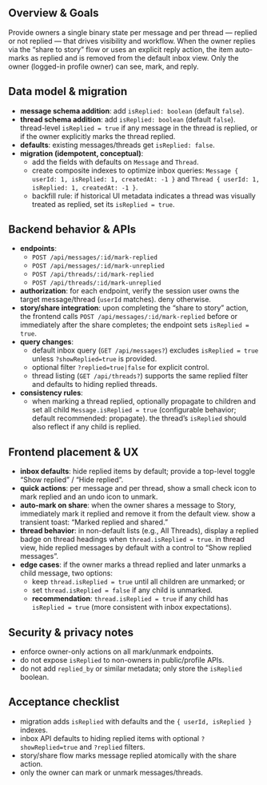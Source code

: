 ## Overview & Goals

Provide owners a single binary state per message and per thread — replied or not replied — that drives visibility and workflow. When the owner replies via the “share to story” flow or uses an explicit reply action, the item auto-marks as replied and is removed from the default inbox view. Only the owner (logged-in profile owner) can see, mark, and reply.

## Data model & migration

- **message schema addition**: add `isReplied: boolean` (default `false`).
- **thread schema addition**: add `isReplied: boolean` (default `false`). thread-level `isReplied = true` if any message in the thread is replied, or if the owner explicitly marks the thread replied.
- **defaults**: existing messages/threads get `isReplied: false`.
- **migration (idempotent, conceptual)**:
  - add the fields with defaults on `Message` and `Thread`.
  - create composite indexes to optimize inbox queries: `Message { userId: 1, isReplied: 1, createdAt: -1 }` and `Thread { userId: 1, isReplied: 1, createdAt: -1 }`.
  - backfill rule: if historical UI metadata indicates a thread was visually treated as replied, set its `isReplied = true`.

## Backend behavior & APIs

- **endpoints**:
  - `POST /api/messages/:id/mark-replied`
  - `POST /api/messages/:id/mark-unreplied`
  - `POST /api/threads/:id/mark-replied`
  - `POST /api/threads/:id/mark-unreplied`
- **authorization**: for each endpoint, verify the session user owns the target message/thread (`userId` matches). deny otherwise.
- **story/share integration**: upon completing the “share to story” action, the frontend calls `POST /api/messages/:id/mark-replied` before or immediately after the share completes; the endpoint sets `isReplied = true`.
- **query changes**:
  - default inbox query (`GET /api/messages?`) excludes `isReplied = true` unless `?showReplied=true` is provided.
  - optional filter `?replied=true|false` for explicit control.
  - thread listing (`GET /api/threads?`) supports the same replied filter and defaults to hiding replied threads.
- **consistency rules**:
  - when marking a thread replied, optionally propagate to children and set all child `Message.isReplied = true` (configurable behavior; default recommended: propagate). the thread’s `isReplied` should also reflect if any child is replied.

## Frontend placement & UX

- **inbox defaults**: hide replied items by default; provide a top-level toggle “Show replied” / “Hide replied”.
- **quick actions**: per message and per thread, show a small check icon to mark replied and an undo icon to unmark.
- **auto-mark on share**: when the owner shares a message to Story, immediately mark it replied and remove it from the default view. show a transient toast: “Marked replied and shared.”
- **thread behavior**: in non-default lists (e.g., All Threads), display a replied badge on thread headings when `thread.isReplied = true`. in thread view, hide replied messages by default with a control to “Show replied messages”.
- **edge cases**: if the owner marks a thread replied and later unmarks a child message, two options:
  - keep `thread.isReplied = true` until all children are unmarked; or
  - set `thread.isReplied = false` if any child is unmarked.
  - **recommendation**: `thread.isReplied = true` if any child has `isReplied = true` (more consistent with inbox expectations).

## Security & privacy notes

- enforce owner-only actions on all mark/unmark endpoints.
- do not expose `isReplied` to non-owners in public/profile APIs.
- do not add `replied_by` or similar metadata; only store the `isReplied` boolean.

## Acceptance checklist

- migration adds `isReplied` with defaults and the `{ userId, isReplied }` indexes.
- inbox API defaults to hiding replied items with optional `?showReplied=true` and `?replied` filters.
- story/share flow marks message replied atomically with the share action.
- only the owner can mark or unmark messages/threads.
